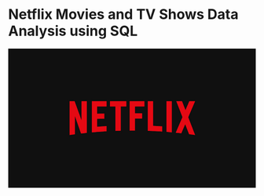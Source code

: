 # Netflix Movies and TV Shows Data Analysis using SQL

![Netflix Logo](https://github.com/Mallikaa-24/netflix_sql_project/blob/main/logo.jpg)
